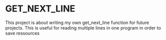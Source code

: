 # GET_NEXT_LINE
This project is about writing my own get_next_line function for future projects. This is useful for reading multiple lines in one program in order to save ressources 
